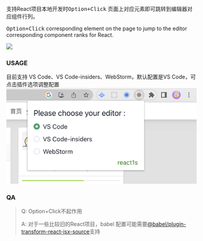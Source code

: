
支持React项目本地开发时<kbd>Option+Click</kbd> 页面上对应元素即可跳转到编辑器对应组件行列。

<kbd>Option+Click</kbd> corresponding element on the page to jump to the editor corresponding component ranks for React.

![](/assets/tutorial.gif)


### USAGE
目前支持 VS Code、VS Code-insiders、WebStorm，默认配置是VS Code，可点击插件选项调整配置
![编辑器配置](/assets/editor.png)


### QA
>Q: Option+Click不起作用
>
>A: 对于一些比较旧的React项目，babel 配置可能需要[@babel/plugin-transform-react-jsx-source](https://babeljs.io/docs/en/babel-plugin-transform-react-jsx-source)支持